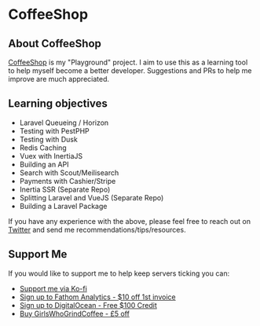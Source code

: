 # CoffeeShop

## About CoffeeShop

[CoffeeShop](https://coffeeshop.mrchrisoliver.me) is my "Playground" project. I aim to use this as a learning tool to help myself become a better developer. Suggestions and PRs to help me improve are much appreciated.

## Learning objectives

- Laravel Queueing / Horizon
- Testing with PestPHP
- Testing with Dusk
- Redis Caching
- Vuex with InertiaJS
- Building an API
- Search with Scout/Meilisearch
- Payments with Cashier/Stripe
- Inertia SSR (Separate Repo)
- Splitting Laravel and VueJS (Separate Repo)
- Building a Laravel Package

If you have any experience with the above, please feel free to reach out on [Twitter](https://twitter.com/mrchrxs) and send me recommendations/tips/resources.

## Support Me

If you would like to support me to help keep servers ticking you can:
- [Support me via Ko-fi](https://ko-fi.com/mrchrxs) 
- [Sign up to Fathom Analytics - $10 off 1st invoice](https://usefathom.com/ref/NKMAVS) 
- [Sign up to DigitalOcean - Free $100 Credit](https://m.do.co/c/bfb3429a7026)
- [Buy GirlsWhoGrindCoffee - £5 off](http://i.refs.cc/ifySYL5n?smile_ref=eyJzbWlsZV9zb3VyY2UiOiJzbWlsZV91aSIsInNtaWxlX21lZGl1bSI6IiIsInNtaWxlX2NhbXBhaWduIjoicmVmZXJyYWxfcHJvZ3JhbSIsInNtaWxlX2N1c3RvbWVyX2lkIjoxMTIwNzg4NDIxfQ%3D%3D)


